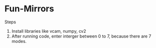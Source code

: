 # Fun-Mirrors

Steps
1. Install libraries like vcam, numpy, cv2
2. After running code, enter interger between 0 to 7, because there are 7 modes.

